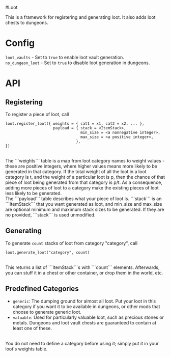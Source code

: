 #Loot

This is a framework for registering and generating loot. It also adds loot
chests to dungeons.

Config
======
```loot_vaults``` - Set to ```true``` to enable loot vault generation. <br/>
```no_dungeon_loot``` - Set to ```true``` to disable loot generation in dungeons.

API
===
Registering
-----------
To register a piece of loot, call <br/>
```
loot.register_loot({ weights = { cat1 = x1, cat2 = x2, ... },
                     payload = { stack = <ItemStack>,
                                 min_size = <a nonnegative integer>,
                                 max_size = <a positive integer>,
                               },
})
```
<br/>
The ```weights``` table is a map from loot category names to weight values -
these are positive integers, where higher values means more likely to be
generated in that category. If the total weight of all the loot in a loot
category is t, and the weight of a particular loot is p, then the chance of
that piece of loot being generated from that category is p/t. As a consequence,
adding more pieces of loot to a category make the existing pieces of loot less
likely to be generated.
<br/>
The ```payload``` table describes what your piece of loot is. ```stack``` is an
```ItemStack``` that you want generated as loot, and min_size and max_size are
optional minimum and maximum stack sizes to be generated. If they are no
provided, ```stack``` is used unmodified.

Generating
----------
To generate ```count``` stacks of loot from category "category", call <br/>
```
loot.generate_loot("category", count)
```
<br/>
This returns a list of ```ItemStack```s with ```count``` elements. Afterwards,
you can stuff it in a chest or other container, or drop them in the world, etc.

Predefined Categories
---------------------
 - ```generic```: The dumping ground for almost all loot. Put your loot in this
   category if you want it to be available in dungeons, or other mods that
   choose to generate generic loot.
 - ```valuable```: Used for particularly valuable loot, such as precious stones
   or metals. Dungeons and loot vault chests are guaranteed to contain at least
   one of these.

<br/>
You do not need to define a category before using it; simply put it in your
loot's weights table.
